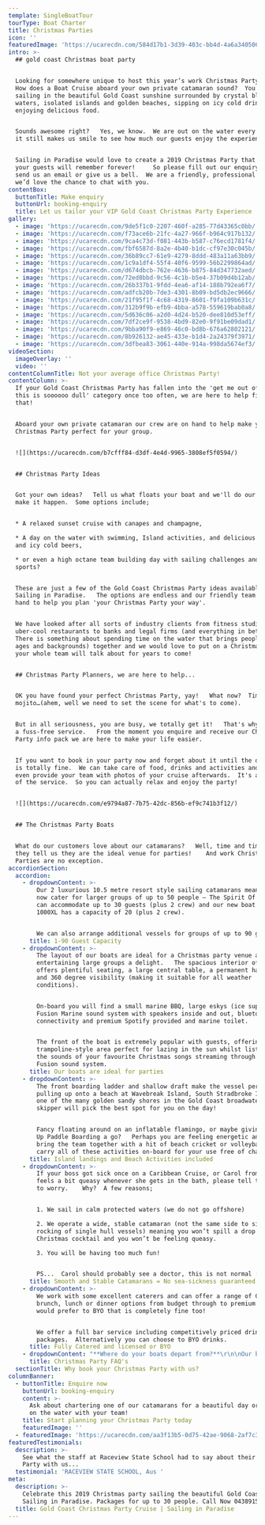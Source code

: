 ```yaml
---
template: SingleBoatTour
tourType: Boat Charter
title: Christmas Parties
icon: ''
featuredImage: 'https://ucarecdn.com/584d17b1-3d39-403c-bb4d-4a6a340506fe/'
intro: >-
  ## gold coast Christmas boat party


  Looking for somewhere unique to host this year’s work Christmas Party 2019? 
  How does a Boat Cruise aboard your own private catamaran sound?  You’ll be
  sailing in the beautiful Gold Coast sunshine surrounded by crystal blue
  waters, isolated islands and golden beaches, sipping on icy cold drinks and
  enjoying delicious food.


  Sounds awesome right?   Yes, we know.  We are out on the water every day and
  it still makes us smile to see how much our guests enjoy the experience.


  Sailing in Paradise would love to create a 2019 Christmas Party that you and
  your guests will remember forever!     So please fill out our enquiry form,
  send us an email or give us a bell.  We are a friendly, professional crew and
  we’d love the chance to chat with you.
contentBox:
  buttonTitle: Make enquiry
  buttonUrl: booking-enquiry
  title: Let us tailor your VIP Gold Coast Christmas Party Experience
gallery:
  - image: 'https://ucarecdn.com/9de5f1c0-2207-460f-a285-77d43365c0bb/'
  - image: 'https://ucarecdn.com/f73ace6b-21fc-4a27-966f-b964c917b132/'
  - image: 'https://ucarecdn.com/9ca4c73d-f081-443b-b587-c76ecd1781f4/'
  - image: 'https://ucarecdn.com/fbf6587d-8a2e-4b40-b1dc-cf97e30c045b/'
  - image: 'https://ucarecdn.com/36b89cc7-61e9-4279-8ddd-483a11a63bb9/'
  - image: 'https://ucarecdn.com/1c9a1df4-55f4-40f6-9599-56b2299864ad/'
  - image: 'https://ucarecdn.com/d674dbcb-762e-4636-b875-84d347732aed/'
  - image: 'https://ucarecdn.com/72ed8bbd-9c56-4c1b-b5e4-37b09d4b12ab/'
  - image: 'https://ucarecdn.com/26b337b1-9fdd-4ea6-af14-188b792ea6f7/'
  - image: 'https://ucarecdn.com/adfcb20b-7de3-4301-8b09-bd5db2ec9666/'
  - image: 'https://ucarecdn.com/21f95f1f-4c68-4319-8601-f9fa109b631c/'
  - image: 'https://ucarecdn.com/312b9f9b-efb9-4bba-a578-559619bab0a8/'
  - image: 'https://ucarecdn.com/5d636c06-a2d0-4d24-b520-dee810d53eff/'
  - image: 'https://ucarecdn.com/7df2ce9f-9538-4bd9-82e0-9f91be09dad1/'
  - image: 'https://ucarecdn.com/9bba90f9-e869-46c0-bd8b-676a62802121/'
  - image: 'https://ucarecdn.com/8b926132-ae45-433e-b1d4-2a24379f3971/'
  - image: 'https://ucarecdn.com/3dfbea83-3061-440e-914a-998da5674ef3/'
videoSection:
  imageOverlay: ''
  video: ''
contentColumnTitle: Not your average office Christmas Party!
contentColumn: >-
  If your Gold Coast Christmas Party has fallen into the 'get me out of here
  this is soooooo dull' category once too often, we are here to help fix
  that!   


  Aboard your own private catamaran our crew are on hand to help make your
  Christmas Party perfect for your group.  


  ![](https://ucarecdn.com/b7cfff84-d3df-4e4d-9965-3808ef5f0594/)


  ## Christmas Party Ideas


  Got your own ideas?   Tell us what floats your boat and we'll do our best to
  make it happen.  Some options include;


  * A relaxed sunset cruise with canapes and champagne,

  * A day on the water with swimming, Island activities, and delicious BBQ lunch
  and icy cold beers,

  * or even a high octane team building day with sailing challenges and water
  sports?


  These are just a few of the Gold Coast Christmas Party ideas available with
  Sailing in Paradise.   The options are endless and our friendly team are on
  hand to help you plan 'your Christmas Party your way'.  


  We have looked after all sorts of industry clients from fitness studios and
  uber-cool restaurants to banks and legal firms (and everything in between).  
  There is something about spending time on the water that brings people (of all
  ages and backgrounds) together and we would love to put on a Christmas Party
  your whole team will talk about for years to come!


  ## Christmas Party Planners, we are here to help...


  OK you have found your perfect Christmas Party, yay!   What now?  Time for a
  mojito…(ahem, well we need to set the scene for what's to come).


  But in all seriousness, you are busy, we totally get it!   That's why we offer
  a fuss-free service.   From the moment you enquire and receive our Christmas
  Party info pack we are here to make your life easier.   


  If you want to book in your party now and forget about it until the day that
  is totally fine.  We can take care of food, drinks and activities and we will
  even provide your team with photos of your cruise afterwards.  It's all part
  of the service.  So you can actually relax and enjoy the party!  


  ![](https://ucarecdn.com/e9794a87-7b75-42dc-856b-ef9c741b3f12/)


  ## The Christmas Party Boats


  What do our customers love about our catamarans?   Well, time and time again
  they tell us they are the ideal venue for parties!    And work Christmas
  Parties are no exception.
accordionSection:
  accordion:
    - dropdownContent: >-
        Our 2 luxurious 10.5 metre resort style sailing catamarans mean we can
        now cater for larger groups of up to 50 people – The Spirit Of Gwonda
        can accommodate up to 30 guests (plus 2 crew) and our new boat the
        1000XL has a capacity of 20 (plus 2 crew).


        We can also arrange additional vessels for groups of up to 90 guests.
      title: 1-90 Guest Capacity
    - dropdownContent: >-
        The layout of our boats are ideal for a Christmas party venue and make
        entertaining large groups a delight.   The spacious interior of the boat
        offers plentiful seating, a large central table, a permanent hard roof
        and 360 degree visibility (making it suitable for all weather
        conditions).


        On-board you will find a small marine BBQ, large eskys (ice supplied),
        Fusion Marine sound system with speakers inside and out, bluetooth
        connectivity and premium Spotify provided and marine toilet.


        The front of the boat is extremely popular with guests, offering a
        trampoline-style area perfect for lazing in the sun whilst listening to
        the sounds of your favourite Christmas songs streaming through our
        Fusion sound system.
      title: Our boats are ideal for parties
    - dropdownContent: >-
        The front boarding ladder and shallow draft make the vessel perfect for
        pulling up onto a beach at Wavebreak Island, South Stradbroke Island or
        one of the many golden sandy shores in the Gold Coast broadwater. Your
        skipper will pick the best spot for you on the day!


        Fancy floating around on an inflatable flamingo, or maybe giving Stand
        Up Paddle Boarding a go?   Perhaps you are feeling energetic and want to
        bring the team together with a hit of beach cricket or volleyball.   We
        carry all of these activities on-board for your use free of charge.
      title: Island landings and Beach Activities included
    - dropdownContent: >-
        If your boss got sick once on a Caribbean Cruise, or Carol from accounts
        feels a bit queasy whenever she gets in the bath, please tell them not
        to worry.    Why?  A few reasons;


        1. We sail in calm protected waters (we do not go offshore)

        2. We operate a wide, stable catamaran (not the same side to side
        rocking of single hull vessels) meaning you won’t spill a drop of your
        Christmas cocktail and you won’t be feeling queasy.

        3. You will be having too much fun!


        PS...  Carol should probably see a doctor, this is not normal :-)
      title: Smooth and Stable Catamarans = No sea-sickness guaranteed
    - dropdownContent: >-
        We work with some excellent caterers and can offer a range of Christmas,
        brunch, lunch or dinner options from budget through to premium.   If you
        would prefer to BYO that is completely fine too!


        We offer a full bar service including competitively priced drinks
        packages.  Alternatively you can choose to BYO drinks.
      title: Fully Catered and licensed or BYO
    - dropdownContent: "**Where do your boats depart from?**\r\n\nOur boats are berthed at D9 and D10 at Marina Mirage. Please see the 'contact us' page on our website for further details and a map. Marina Mirage is about 10 mins from Surfers and 15 mins from Broadbeach.\r\n\n\r\n\n**Where can I park?**\r\n\nThere is plentiful free parking underneath the Marina Mirage Shopping Centre which you are permitted to use.\r\n\n\r\n\n**What about other transport options?**\r\n\nThere are lots of ways to get to the boat! The most popular (and cost effective/convenient) if often via Maxi Taxis.\r  We can also help to arrange bus transfers for larger groups.  \n\n\n\n\r**Can you please help me out with catering/drinks?**\r\n\nYes, we offer catering and drinks service for your convenience. Please request our full catering list as advance bookings are required. We offer a range of catering options from grazing boards, to tapas and private chefs.\r\n\n****\n\n**Can I BYO food and drink?**\r\n\nYes if you would like to bring your own food and drinks on board that is completely fine.\r\n\n\r\n\n**Do you have Eskies on board?**\r\n\nYes we do and we also provide ice. The eskies are very large and can be used for food or drink.\r\n\n\r\n\n**Where can we go on our charter?**\r\n\nWe operate in the calm, protected waters of the Gold Coast Broadwater. Where to go very much depends on what you would like to do and how long your boat charter is for so please feel free to discuss this with our team. In a 3 hour charter during the day our guests usually love a swim stop at Wavebreak Island where you can enjoy the range of island activities on board. Your skipper can make recommendations on the day, if you don't wish to swim you could also go up and sail around the millionaires mansions at Sovereign Islands.\r\n\nIn the evening we usually recommend sailing north to watch the sunset and returning to the southern part of the Broadwater to see the city lights after dark which are just beautiful.\r\n\n\r\n\n**Will I get seasick?**\r\n\nNope. We operate in the calm, protected waters of the Gold Coast Broadwater. We do not go\r offshore (into the open ocean) so we do not experience large waves. Our catamarans are very stable, and do not have the same side to side rocking motion as experienced by single hull vessels so you won't get seasick :-).\r\n\n\r\n\n**What happens if it rains?**\r\n\n\r\n\nFirst of all remember...a little rain doesn't stop a great time on our boats especially in the warm Gold Coast endless summer... But do rest assured that we have a very generous wet weather policy as we want you to enjoy your time on board the boat, so if there is torrential rain or storms at the time you will be able to cancel or reschedule your cruise. Please see the full booking policy provided with your invoice for full details or contact our team."
      title: Christmas Party FAQ's
  sectionTitle: Why book your Christmas Party with us?
columnBanner:
  - buttonTitle: Enquire now
    buttonUrl: booking-enquiry
    content: >-
      Ask about chartering one of our catamarans for a beautiful day or evening
      on the water with your team!
    title: Start planning your Christmas Party today
    featuredImage: ''
  - featuredImage: 'https://ucarecdn.com/aa3f13b5-0d75-42ae-9068-2af7c395a965/'
featuredTestimonials:
  description: >-
    See what the staff at Raceview State School had to say about their Christmas
    Party with us...
  testimonial: 'RACEVIEW STATE SCHOOL, Aus '
meta:
  description: >-
    Celebrate this 2019 Christmas party sailing the beautiful Gold Coast with
    Sailing in Paradise. Packages for up to 30 people. Call Now 0438915222.
  title: Gold Coast Christmas Party Cruise | Sailing in Paradise
---
```


